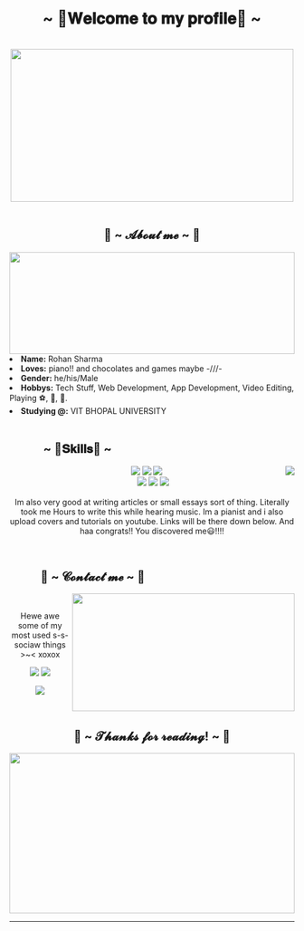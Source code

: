 <body>
<h1 align="center">~ 💖𝐖𝐞𝐥𝐜𝐨𝐦𝐞 𝐭𝐨 𝐦𝐲 𝐩𝐫𝐨𝐟𝐢𝐥𝐞💖 ~</h1>
<br>
<div align="center">
<img src="https://giffiles.alphacoders.com/132/13267.gif" style="height:270px;width:500px">
</div>
<br>
<div>
<h2 align="center"> 🦊 ~ 𝓐𝓫𝓸𝓾𝓽 𝓶𝓮 ~ 🦊 </h2>
<img src="https://media2.giphy.com/media/dieGgjBPDS9jy/giphy.gif?cid=ecf05e47y0hji82djpno2bb7e2284ntpv3yka0el49zo42ik&rid=giphy.gif&ct=g" align="right" style="height:180px;width:504">
<li>
<b>Name:</b> Rohan Sharma</li>
<li>
<b>Loves:</b> piano!! and chocolates and games maybe -///-
</li>
<li>
<b>Gender:</b> he/his/Male
</li>
<li>
<b>Hobbys:</b> Tech Stuff, Web Development, App Development, Video Editing, Playing ⚽, 🏸, 🏓.
</li>
<li>
<b>Studying @:</b> VIT BHOPAL UNIVERSITY
</li>
<br>

</div>
<div>
<h2 align="left">            ~ 📇𝐒𝐤𝐢𝐥𝐥𝐬📇 ~</h2> 
<p>
<img src="https://i.pinimg.com/originals/8d/4b/77/8d4b77c44b7a68c0fd609411e2c0ec3c.gif" align="right">
</div>
<div>
  
<p align="center"><img src="https://img.shields.io/badge/adobe%20photoshop%20-%2331A8FF.svg?&style=for-the-badge&logo=adobe%20photoshop&logoColor=white"/> <img src="https://img.shields.io/badge/html5%20-%23E34F26.svg?&style=for-the-badge&logo=html5&logoColor=white"/> <img src="https://img.shields.io/badge/css3%20-%231572B6.svg?&style=for-the-badge&logo=css3&logoColor=white"/><br>
 <img src="https://img.shields.io/badge/node.js%20-%2343853D.svg?&style=for-the-badge&logo=node.js&logoColor=white"/> <img src="https://img.shields.io/badge/javascript%20-%23323330.svg?&style=for-the-badge&logo=javascript&logoColor=%23F7DF1E"/> <img src="https://img.shields.io/badge/git%20-%23F05033.svg?&style=for-the-badge&logo=git&logoColor=white"/> <br><br>
Im also very good at writing articles or small essays sort of thing. Literally took me Hours to write this while hearing music. Im a pianist and i also upload covers and tutorials on youtube. Links will be there down below.
  And haa congrats!! You discovered me😃!!!!
</p>
<br>
<h2>           📝 ~ 𝓒𝓸𝓷𝓽𝓪𝓬𝓽 𝓶𝓮 ~ 📝</h2>
<img src="https://i.imgur.com/KXx0cCx.gif" align="right" width="393px" height="208px">
<br>
<p align="center">Hewe awe some of my <br>
most used s-s-sociaw things >~< xoxox</p>
<p align="center"><a href="https://twitter.com/upper_octave" target="_blank"><img src="https://img.shields.io/badge/PwoolPwatyAkwali%20-%231DA1F2.svg?&style=for-the-badge&logo=Twitter&logoColor=white"/></a> <a href="https://discord.me/Rohan" target="_blank"><img src="https://img.shields.io/badge/CowzyThwighs%20-%237289DA.svg?&style=for-the-badge&logo=discord&logoColor=white"/></a></p>
<p align="center"><a href="https://twitch.tv/lillykali" target="_blank"><img src="https://img.shields.io/badge/Lillykali%20-%239146FF.svg?&style=for-the-badge&logo=Twitch&logoColor=white"/></a></p>
</div>
<br>
<div>
<h2 align="center">💖 ~ 𝓣𝓱𝓪𝓷𝓴𝓼 𝓯𝓸𝓻 𝓻𝓮𝓪𝓭𝓲𝓷𝓰! ~ 💖</h2>
<div align="center">
<img src="https://www.gifcen.com/wp-content/uploads/2021/02/demon-slayer-gif-1.gif" style="height:283px;width:504">
</div>
<hr>
</div>
</div>
</body>
